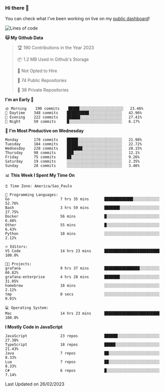### Hi there 👋

<!--
**guicaulada/guicaulada** is a ✨ _special_ ✨ repository because its `README.md` (this file) appears on your GitHub profile.

Here are some ideas to get you started:

- 🔭 I’m currently working on ...
- 🌱 I’m currently learning ...
- 👯 I’m looking to collaborate on ...
- 🤔 I’m looking for help with ...
- 💬 Ask me about ...
- 📫 How to reach me: ...
- 😄 Pronouns: ...
- ⚡ Fun fact: ...
-->

You can check what I've been working on live on my [public dashboard](https://guicaulada.grafana.net/public-dashboards/7b7f644500ec4e6cb5d7a4e7b5ed0dab)!

<!--START_SECTION:waka-->
![Lines of code](https://img.shields.io/badge/From%20Hello%20World%20I%27ve%20Written-2.6%20million%20lines%20of%20code-blue)

**🐱 My Github Data** 

> 🏆 190 Contributions in the Year 2023
 > 
> 📦 1.2 MB Used in Github's Storage 
 > 
> 🚫 Not Opted to Hire
 > 
> 📜 74 Public Repositories 
 > 
> 🔑 38 Private Repositories  
 > 
**I'm an Early 🐤** 

```text
🌞 Morning    190 commits    █████░░░░░░░░░░░░░░░░░░░░   23.46% 
🌆 Daytime    348 commits    ██████████░░░░░░░░░░░░░░░   42.96% 
🌃 Evening    222 commits    ██████░░░░░░░░░░░░░░░░░░░   27.41% 
🌙 Night      50 commits     █░░░░░░░░░░░░░░░░░░░░░░░░   6.17%

```
📅 **I'm Most Productive on Wednesday** 

```text
Monday       178 commits    █████░░░░░░░░░░░░░░░░░░░░   21.98% 
Tuesday      184 commits    █████░░░░░░░░░░░░░░░░░░░░   22.72% 
Wednesday    228 commits    ███████░░░░░░░░░░░░░░░░░░   28.15% 
Thursday     98 commits     ███░░░░░░░░░░░░░░░░░░░░░░   12.1% 
Friday       75 commits     ██░░░░░░░░░░░░░░░░░░░░░░░   9.26% 
Saturday     19 commits     ░░░░░░░░░░░░░░░░░░░░░░░░░   2.35% 
Sunday       28 commits     ░░░░░░░░░░░░░░░░░░░░░░░░░   3.46%

```


📊 **This Week I Spent My Time On** 

```text
⌚︎ Time Zone: America/Sao_Paulo

💬 Programming Languages: 
Go                       7 hrs 35 mins       █████████████░░░░░░░░░░░░   52.76% 
Bash                     3 hrs 59 mins       ███████░░░░░░░░░░░░░░░░░░   27.75% 
Docker                   56 mins             █░░░░░░░░░░░░░░░░░░░░░░░░   6.48% 
Other                    55 mins             █░░░░░░░░░░░░░░░░░░░░░░░░   6.43% 
Python                   18 mins             ░░░░░░░░░░░░░░░░░░░░░░░░░   2.12%

🔥 Editors: 
VS Code                  14 hrs 23 mins      █████████████████████████   100.0%

🐱‍💻 Projects: 
grafana                  9 hrs 37 mins       ████████████████░░░░░░░░░   66.82% 
grafana-enterprise       4 hrs 28 mins       ███████░░░░░░░░░░░░░░░░░░   31.05% 
homebrew                 18 mins             ░░░░░░░░░░░░░░░░░░░░░░░░░   2.12% 
tmp                      0 secs              ░░░░░░░░░░░░░░░░░░░░░░░░░   0.01%

💻 Operating System: 
Mac                      14 hrs 23 mins      █████████████████████████   100.0%

```

**I Mostly Code in JavaScript** 

```text
JavaScript               23 repos            ██████░░░░░░░░░░░░░░░░░░░   27.38% 
TypeScript               18 repos            █████░░░░░░░░░░░░░░░░░░░░   21.43% 
Java                     7 repos             ██░░░░░░░░░░░░░░░░░░░░░░░   8.33% 
Lua                      7 repos             ██░░░░░░░░░░░░░░░░░░░░░░░   8.33% 
C#                       6 repos             █░░░░░░░░░░░░░░░░░░░░░░░░   7.14%

```



 Last Updated on 26/02/2023
<!--END_SECTION:waka-->
